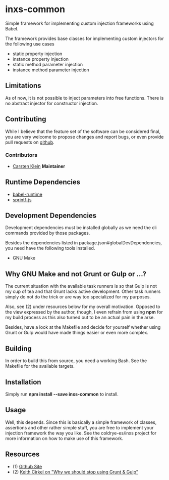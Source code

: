 # inxs-common

Simple framework for implementing custom injection frameworks using Babel.

The framework provides base classes for implementing custom injectors for the
following use cases

 - static property injection
 - instance property injection
 - static method parameter injection
 - instance method parameter injection


## Limitations

As of now, it is not possible to inject parameters into free functions.
There is no abstract injector for constructor injection.


## Contributing

While I believe that the feature set of the software can be considered final,
you are very welcome to propose changes and report bugs, or even provide pull
requests on [github](https://github.com/coldrye-es/inxs-common).


### Contributors

 - [Carsten Klein](https://github.com/silkentrance) **Maintainer**


## Runtime Dependencies

 - [babel-runtime](https://github.com/babel/babel)
 - [sprintf-js](https://github.com/alexei/sprintf.js)


## Development Dependencies

Development dependencies must be installed globally as we need the cli commands
provided by those packages.

Besides the dependencies listed in package.json#globalDevDependencies, you need
have the following tools installed.

 - GNU Make


## Why GNU Make and not Grunt or Gulp or ...?

The current situation with the available task runners is so that Gulp is not my
cup of tea and that Grunt lacks active development. Other task runners simply
do not do the trick or are way too specialized for my purposes.

Also, see (2) under resources below for my overall motivation. Opposed to the
view expressed by the author, though, I even refrain from using **npm** for
my build process as this also turned out to be an actual pain in the arse.

Besides, have a look at the Makefile and decide for yourself whether using Grunt
or Gulp would have made things easier or even more complex.


## Building

In order to build this from source, you need a working Bash. See the Makefile
for the available targets.


## Installation

Simply run **npm install --save inxs-common** to install.


## Usage

Well, this depends. Since this is basically a simple framework of classes,
assertions and other rather simple stuff, you are free to implement your
injection framework the way you like. See the coldrye-es/inxs project for
more information on how to make use of this framework.


## Resources

 - (1) [Github Site](https://github.com/coldrye-es/inxs-common)
 - (2) [Keith Cirkel on "Why we should stop using Grunt & Gulp"](http://blog.keithcirkel.co.uk/why-we-should-stop-using-grunt)

